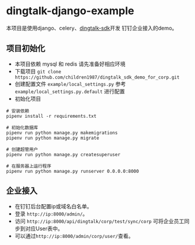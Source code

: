 # dingtalk-django-example

本项目是使用django、celery、[dingtalk-sdk](http://github.com/007gzs/dingtalk-sdk "dingtalk-sdk")开发 钉钉企业接入的demo。

项目初始化
----------
- 本项目依赖 mysql 和 redis 请先准备好相应环境
- 下载项目 `git clone https://github.com/children1987/dingtalk_sdk_demo_for_corp.git`
- 创建配置文件 `example/local_settings.py` 参考 `example/local_settings.py.default` 进行配置
- 初始化项目 
```
# 安装依赖
pipenv install -r requirements.txt

# 初始化数据库
pipenv run python manage.py makemigrations
pipenv run python manage.py migrate

# 创建超管用户
pipenv run python manage.py createsuperuser

# 在服务器上运行程序
pipenv run python manage.py runserver 0.0.0.0:8000
```

企业接入
--------
- 在钉钉后台配置ip或域名白名单。
- 登录 `http://ip:8000/admin/`。
- 访问 `http://ip:8000/api/dingtalk/corp/test/sync/corp` 可将企业员工同步到对应User表中。
- 可以通过`http://ip:8000/admin/corp/user/`查看。
